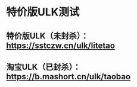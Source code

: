 # 特价版ULK测试

特价版ULK（未封杀）：
https://sstczw.cn/ulk/litetao
----
淘宝ULK（已封杀）：
https://b.mashort.cn/ulk/taobao
----
